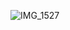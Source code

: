 ![IMG_1527](https://github.com/JamesJiang318/somethings.github.io/assets/173747124/74cc080f-3295-4d10-b443-eee574f9dbeb)
